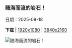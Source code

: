 ### 随海而流的岩石！

日期：2025-08-18

**下载**  |  [1920x1080](https://cn.bing.com/th?id=OHR.GipuzcoaSummer_ZH-CN1926924422_1920x1080.jpg)  |  [3840x2160](https://cn.bing.com/th?id=OHR.GipuzcoaSummer_ZH-CN1926924422_UHD.jpg)

![随海而流的岩石！](https://cn.bing.com/th?id=OHR.GipuzcoaSummer_ZH-CN1926924422_1920x1080.jpg "祖马亚的复理层，巴斯克地区，西班牙 (© Eloi_Omella/Getty Images)")

